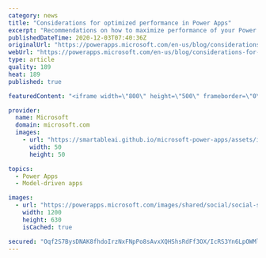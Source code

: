 ```yaml
---
category: news
title: "Considerations for optimized performance in Power Apps"
excerpt: "Recommendations on how to maximize performance of your Power Apps "
publishedDateTime: 2020-12-03T07:40:36Z
originalUrl: "https://powerapps.microsoft.com/en-us/blog/considerations-for-optimized-performance-in-power-apps/"
webUrl: "https://powerapps.microsoft.com/en-us/blog/considerations-for-optimized-performance-in-power-apps/"
type: article
quality: 189
heat: 189
published: true

featuredContent: "<iframe width=\"800\" height=\"500\" frameborder=\"0\" src=\"https://www.youtube.com/embed/jcKoqC9Vfmo\" allow=\"accelerometer; autoplay; encrypted-media; gyroscope; picture-in-picture\" allowfullscreen></iframe>"

provider:
  name: Microsoft
  domain: microsoft.com
  images:
    - url: "https://smartableai.github.io/microsoft-power-apps/assets/images/organizations/microsoft.com-50x50.jpg"
      width: 50
      height: 50

topics:
  - Power Apps
  - Model-driven apps

images:
  - url: "https://powerapps.microsoft.com/images/shared/social/social-share-post-ignite.png"
    width: 1200
    height: 630
    isCached: true

secured: "Oqf2S7BysDNAK8fhdoIrzNxFNpPo8sAvxXQHShsRdFf3OX/IcRS3Yn6LpOWMlq1K6HR+wqFoye/ttcq9mEPTDESH8KA8JzohKIsvShyYc8Hg0N/0tTM/Xtb1lNLLT6LkpGsAIZ5UYj14O4mHc4dJNKbcs3X7OWoECJkejNtDGv6UvuaRlkc9Is2PE5paD3NXDtVFSMMtq0jc3vVIrk5vHrIS9IQpB+NLw8hpA95QqSGTyoKLI5kIZTDkuNq2E5jAt1z6J3z/q589v/QtkNMqrmnsoTB5+jOIfQAM8CTeqNwWZypE2V+B0JyMfB9S6Cbv274dK2GfAOra6tvw7zfZkjD/5hnz/YnmEMLP3SoYMdx5dFd4p6Yd39V7+qNnG+LnOM3CN52wFgDKHu/V4S1QDBP/XkUcFUjYfebZ4rMey2+3O+Kr+FWPEAGZKCMfFVcjyVq90oeh8curuVxCmDtCWg==;lHRpZHbIRBZfnU5U3nJ3zw=="
---
```


